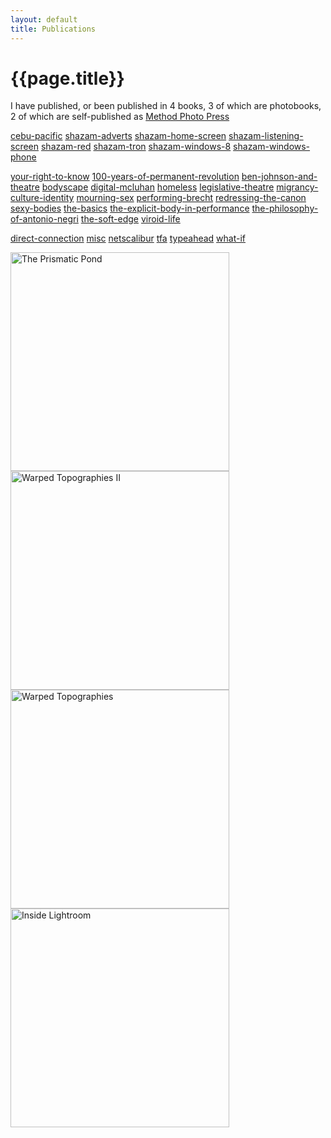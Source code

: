 ```yaml
---
layout: default
title: Publications
---
```


# {{page.title}}

I have published, or been published in 4 books, 3 of which are photobooks, 2 of which are self-published as [Method Photo Press](https://methodphotopress.uk)

[cebu-pacific](/method/apps/cebu-pacific)
[shazam-adverts](/method/apps/shazam-adverts)
[shazam-home-screen](/method/apps/shazam-home-screen)
[shazam-listening-screen](/method/apps/shazam-listening-screen)
[shazam-red](/method/apps/shazam-red)
[shazam-tron](/method/apps/shazam-tron)
[shazam-windows-8](/method/apps/shazam-windows-8)
[shazam-windows-phone](/method/apps/shazam-windows-phone)

[your-right-to-know](/method/books/your-right-to-know)
[100-years-of-permanent-revolution](/method/books/100-years-of-permanent-revolution)
[ben-johnson-and-theatre](/method/books/ben-johnson-and-theatre)
[bodyscape](/method/books/bodyscape)
[digital-mcluhan](/method/books/digital-mcluhan)
[homeless](/method/books/homeless)
[legislative-theatre](/method/books/legislative-theatre)
[migrancy-culture-identity](/method/books/migrancy-culture-identity)
[mourning-sex](/method/books//mourning-sex)
[performing-brecht](/method/books/performing-brecht)
[redressing-the-canon](/method/books/redressing-the-canon)
[sexy-bodies](/method/books/sexy-bodies)
[the-basics](/method/books/the-basics)
[the-explicit-body-in-performance](/method/books/the-explicit-body-in-performance)
[the-philosophy-of-antonio-negri](/method/books/the-philosophy-of-antonio-negri)
[the-soft-edge](/method/books/the-soft-edge)
[viroid-life](/method/books/viroid-life)

[direct-connection](/method/web/direct-connection)
[misc](/method/web/misc)
[netscalibur](/method/web/netscalibur)
[tfa](/method/web/tfa)
[typeahead](/method/web/typeahead)
[what-if](/method/web/what-if)

<article class="container">
	<div class="item right">
		<a href="apps">
			<img src="/method/assets/thumbs/publications.jpg" width="350px" height="350px" alt="The Prismatic Pond" />
		</a>
	</div>
	<div class="item rightimage">
		<a href="web">
			<img src="/method/assets/thumbs/warpedtopographiesii.jpg" width="350px" height="350px" alt="Warped Topographies II" />
		</a>
	</div>
</article>	

<article class="container">
		<div class="item right">
		<a href="books">
			<img src="/method/assets/thumbs/warpedtopographies.jpg" width="350px" height="350px" alt="Warped Topographies" />
		</a>
	</div>
	<div class="item">
		<a href="publications">
			<img src="/method/assets/thumbs/insidelightroom.jpg" width="350px" height="350px" alt="Inside Lightroom" />
		</a>
	</div>
</article>